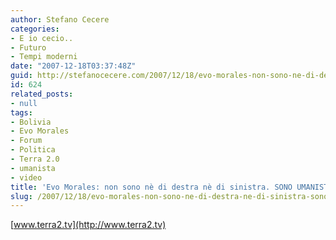 ```yaml
---
author: Stefano Cecere
categories:
- E io cecio..
- Futuro
- Tempi moderni
date: "2007-12-18T03:37:48Z"
guid: http://stefanocecere.com/2007/12/18/evo-morales-non-sono-ne-di-destra-ne-di-sinistra-sono-umanista/
id: 624
related_posts:
- null
tags:
- Bolivia
- Evo Morales
- Forum
- Politica
- Terra 2.0
- umanista
- video
title: 'Evo Morales: non sono nè di destra nè di sinistra. SONO UMANISTA.'
slug: /2007/12/18/evo-morales-non-sono-ne-di-destra-ne-di-sinistra-sono-umanista/
---
```


[www.terra2.tv](http://www.terra2.tv)